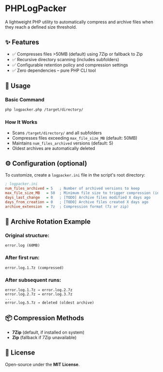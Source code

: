 # PHPLogPacker

A lightweight PHP utility to automatically compress and archive files when they reach a defined size threshold.

## ✨ Features

- ✅ Compresses files >50MB (default) using 7Zip or fallback to Zip  
- ✅ Recursive directory scanning (includes subfolders)  
- ✅ Configurable retention policy and compression settings  
- ✅ Zero dependencies – pure PHP CLI tool  

## 🚀 Usage

### Basic Command

```bash
php logpacker.php /target/directory/
```

### How It Works

- Scans `/target/directory/` and all subfolders  
- Compresses files exceeding `max_file_size_MB` (default: 50MB)  
- Maintains `num_files_archived` versions (default: 5)  
- Oldest archives are automatically deleted  

## ⚙️ Configuration (optional)

To customize, create a `logpacker.ini` file in the script's root directory:

```ini
; logpacker.ini
num_files_archived = 5   ; Number of archived versions to keep
max_file_size_MB   = 50  ; Minimum file size to trigger compression (in MB)
days_last_change   = 0   ; [TODO] Archive files modified X days ago
days_from_creation = 0   ; [TODO] Archive files created X days ago
archive_extension  = 7z  ; Compression format (7z or zip)
```

## 🔄 Archive Rotation Example

### Original structure:
```
error.log (60MB)
```

### After first run:
```
error.log.1.7z (compressed)
```

### After subsequent runs:
```
error.log.1.7z → error.log.2.7z
error.log.2.7z → error.log.3.7z
...
error.log.5.7z → deleted (oldest archive)
```

## 📦 Compression Methods

- **7Zip** (default, if installed on system)  
- **Zip** (fallback if 7Zip unavailable)  

## 📜 License

Open-source under the **MIT License**.
